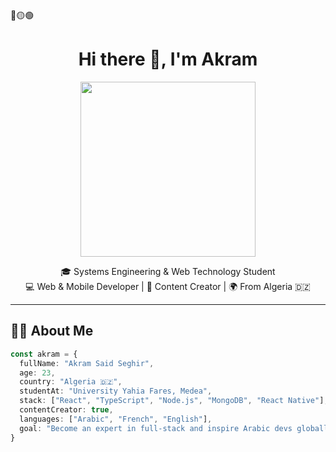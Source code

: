 <div>
🔴🟡🟢

<br>

<h1 align="center">Hi there 👋, I'm Akram</h1>

<p align="center">
  <img src="https://media.giphy.com/media/qgQUggAC3Pfv687qPC/giphy.gif" width="280" />
</p>

<p align="center">
  🎓 Systems Engineering & Web Technology Student <br/>
  💻 Web & Mobile Developer | 📲 Content Creator | 🌍 From Algeria 🇩🇿
</p>

---

## 🧑‍💻 About Me

```ts
const akram = {
  fullName: "Akram Said Seghir",
  age: 23,
  country: "Algeria 🇩🇿",
  studentAt: "University Yahia Fares, Medea",
  stack: ["React", "TypeScript", "Node.js", "MongoDB", "React Native"],
  contentCreator: true,
  languages: ["Arabic", "French", "English"],
  goal: "Become an expert in full-stack and inspire Arabic devs globally",
}
